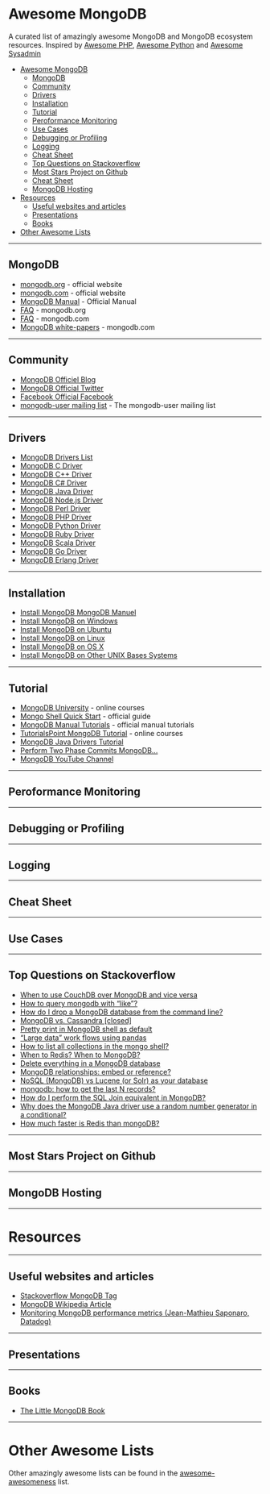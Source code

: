 # Awesome MongoDB

A curated list of amazingly awesome MongoDB and MongoDB ecosystem resources. Inspired by [Awesome PHP](https://github.com/ziadoz/awesome-php), [Awesome Python](https://github.com/vinta/awesome-python) and [Awesome Sysadmin](https://github.com/kahun/awesome-sysadmin)

- [Awesome MongoDB](#Awesome-MongoDB)
	- [MongoDB](#mongodb)
	- [Community](#community)
	- [Drivers](#drivers)
	- [Installation](#installation)
	- [Tutorial](#tutorial)
	- [Peroformance Monitoring](#peroformance-monitoring)
	- [Use Cases](#use-cases)
	- [Debugging or Profiling](#debugging-or-profiling)
	- [Logging](#logging)
	- [Cheat Sheet](#cheat-sheet)
	- [Top Questions on Stackoverflow](#top-questions-on-stackoverflow)
	- [Most Stars Project on Github](#most-stars-project-on-github)
	- [Cheat Sheet](#cheat-sheet)
	- [MongoDB Hosting](#mongodb-hosting)
- [Resources](#resources)
	- [Useful websites and articles](#useful-websites-and-articles)
	- [Presentations](#presentations)
	- [Books](#books)
- [Other Awesome Lists](#other-awesome-lists)

---
## MongoDB
* [mongodb.org](http://www.mongodb.org/) - official website
* [mongodb.com](http://www.mongodb.com/) - official website 
* [MongoDB Manual](http://docs.mongodb.org/manual/) - Official Manual
* [FAQ](http://docs.mongodb.org/manual/faq/) - mongodb.org
* [FAQ](http://www.mongodb.com/faq) - mongodb.com
* [MongoDB white-papers](http://www.mongodb.com/white-papers) - mongodb.com


---
## Community
* [MongoDB Officiel Blog](http://blog.mongodb.org/)
* [MongoDB Official Twitter](https://twitter.com/MongoDB)
* [Facebook Official Facebook](https://www.facebook.com/mongodb)
* [mongodb-user mailing list](https://groups.google.com/forum/#!forum/mongodb-user) - The mongodb-user mailing list

---
## Drivers
* [MongoDB Drivers List](http://docs.mongodb.org/ecosystem/drivers/)
* [MongoDB C Driver](http://docs.mongodb.org/ecosystem/drivers/c/)
* [MongoDB C++ Driver](http://docs.mongodb.org/ecosystem/drivers/cpp/)
* [MongoDB C# Driver](http://docs.mongodb.org/ecosystem/drivers/csharp/)
* [MongoDB Java Driver](http://docs.mongodb.org/ecosystem/drivers/java/)
* [MongoDB Node.js Driver](http://docs.mongodb.org/ecosystem/drivers/node-js/)
* [MongoDB Perl Driver](http://docs.mongodb.org/ecosystem/drivers/perl/)
* [MongoDB PHP Driver](http://docs.mongodb.org/ecosystem/drivers/php/)
* [MongoDB Python Driver](http://docs.mongodb.org/ecosystem/drivers/python/)
* [MongoDB Ruby Driver](http://docs.mongodb.org/ecosystem/drivers/ruby/)
* [MongoDB Scala Driver](http://docs.mongodb.org/ecosystem/drivers/scala/)
* [MongoDB Go Driver](http://docs.mongodb.org/ecosystem/drivers/go/)
* [MongoDB Erlang Driver](http://docs.mongodb.org/ecosystem/drivers/erlang/)

---
## Installation
* [Install MongoDB MongoDB Manuel](http://docs.mongodb.org/manual/installation/)
* [Install MongoDB on Windows](http://docs.mongodb.org/manual/tutorial/install-mongodb-on-windows/)
* [Install MongoDB on Ubuntu](http://docs.mongodb.org/manual/tutorial/install-mongodb-on-ubuntu/) 
* [Install MongoDB on Linux](http://docs.mongodb.org/manual/tutorial/install-mongodb-on-linux/) 
* [Install MongoDB on OS X](http://docs.mongodb.org/manual/tutorial/install-mongodb-on-os-x/) 
* [Install MongoDB on Other UNIX Bases Systems](http://docs.mongodb.org/manual/tutorial/install-mongodb-on-red-hat/) 



---
## Tutorial
* [MongoDB University](https://university.mongodb.com/) - online courses
* [Mongo Shell Quick Start](http://docs.mongodb.org/getting-started/shell/) - official guide
* [MongoDB Manual Tutorials](http://docs.mongodb.org/manual/tutorial/) - official manual tutorials
* [TutorialsPoint MongoDB Tutorial](http://www.tutorialspoint.com/mongodb/) - online courses
* [MongoDB  Java Drivers Tutorial](http://www.mkyong.com/tutorials/java-mongodb-tutorials)
* [Perform Two Phase Commits MongoDB…](http://docs.mongodb.org/manual/tutorial/perform-two-phase-commits/)
* [MongoDB YouTube Channel](https://www.youtube.com/user/MongoDB/playlists)


---
## Peroformance Monitoring


---
## Debugging or Profiling


---
## Logging


---
## Cheat Sheet


---
## Use Cases



---
## Top Questions on Stackoverflow
* [When to use CouchDB over MongoDB and vice versa](http://stackoverflow.com/questions/12437790/when-to-use-couchdb-over-mongodb-and-vice-versa)
* [How to query mongodb with “like”?](http://stackoverflow.com/questions/3305561/how-to-query-mongodb-with-like)
* [How do I drop a MongoDB database from the command line?](http://stackoverflow.com/questions/8857276/how-do-i-drop-a-mongodb-database-from-the-command-line)
* [MongoDB vs. Cassandra [closed]](http://stackoverflow.com/questions/2892729/mongodb-vs-cassandra)
* [Pretty print in MongoDB shell as default](http://stackoverflow.com/questions/9146123/pretty-print-in-mongodb-shell-as-default)
* [“Large data” work flows using pandas](http://stackoverflow.com/questions/14262433/large-data-work-flows-using-pandas)
* [How to list all collections in the mongo shell?](http://stackoverflow.com/questions/8866041/how-to-list-all-collections-in-the-mongo-shell)
* [When to Redis? When to MongoDB?](http://stackoverflow.com/questions/5400163/when-to-redis-when-to-mongodb)
* [Delete everything in a MongoDB database](http://stackoverflow.com/questions/3366397/delete-everything-in-a-mongodb-database)
* [MongoDB relationships: embed or reference?](http://stackoverflow.com/questions/5373198/mongodb-relationships-embed-or-reference)
* [NoSQL (MongoDB) vs Lucene (or Solr) as your database](http://stackoverflow.com/questions/3215029/nosql-mongodb-vs-lucene-or-solr-as-your-database)
* [mongodb: how to get the last N records?](http://stackoverflow.com/questions/4421207/mongodb-how-to-get-the-last-n-records)
* [How do I perform the SQL Join equivalent in MongoDB?](http://stackoverflow.com/questions/2350495/how-do-i-perform-the-sql-join-equivalent-in-mongodb)
* [Why does the MongoDB Java driver use a random number generator in a conditional?](http://stackoverflow.com/questions/16833100/why-does-the-mongodb-java-driver-use-a-random-number-generator-in-a-conditional)
* [How much faster is Redis than mongoDB?](http://stackoverflow.com/questions/5252577/how-much-faster-is-redis-than-mongodb)

---
## Most Stars Project on Github



---
## MongoDB Hosting


---
# Resources 
---
## Useful websites and articles
* [Stackoverflow MongoDB Tag](http://stackoverflow.com/questions/tagged/mongodb)
* [MongoDB Wikipedia Article](http://en.wikipedia.org/wiki/MongoDB)
* [Monitoring MongoDB performance metrics (Jean-Mathieu Saponaro, Datadog)](https://www.datadoghq.com/blog/monitoring-mongodb-performance-metrics-wiredtiger/)


---
## Presentations


---
## Books
* [The Little MongoDB Book](http://openmymind.net/2011/3/28/The-Little-MongoDB-Book/) 


---
# Other Awesome Lists
Other amazingly awesome lists can be found in the [awesome-awesomeness](https://github.com/bayandin/awesome-awesomeness) list.

